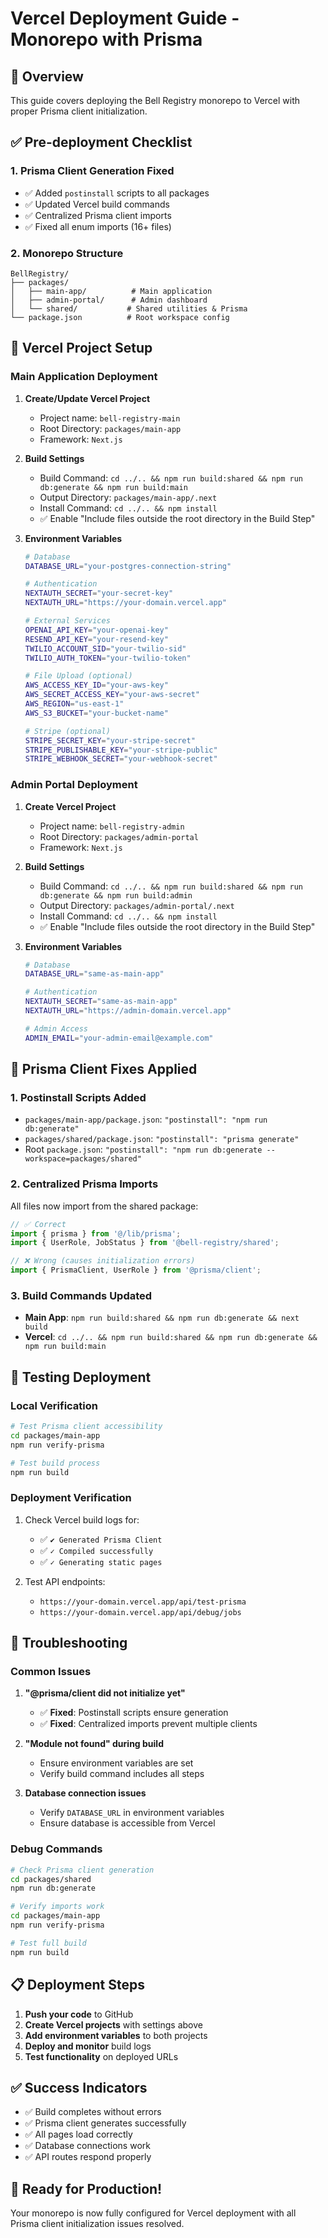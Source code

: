 # Vercel Deployment Guide - Monorepo with Prisma

## 🎯 Overview

This guide covers deploying the Bell Registry monorepo to Vercel with proper Prisma client initialization.

## ✅ Pre-deployment Checklist

### 1. **Prisma Client Generation Fixed**
- ✅ Added `postinstall` scripts to all packages
- ✅ Updated Vercel build commands
- ✅ Centralized Prisma client imports
- ✅ Fixed all enum imports (16+ files)

### 2. **Monorepo Structure**
```
BellRegistry/
├── packages/
│   ├── main-app/          # Main application
│   ├── admin-portal/      # Admin dashboard  
│   └── shared/           # Shared utilities & Prisma
└── package.json          # Root workspace config
```

## 🚀 Vercel Project Setup

### **Main Application Deployment**

1. **Create/Update Vercel Project**
   - Project name: `bell-registry-main`
   - Root Directory: `packages/main-app`
   - Framework: `Next.js`

2. **Build Settings**
   - Build Command: `cd ../.. && npm run build:shared && npm run db:generate && npm run build:main`
   - Output Directory: `packages/main-app/.next`
   - Install Command: `cd ../.. && npm install`
   - ✅ Enable "Include files outside the root directory in the Build Step"

3. **Environment Variables**
   ```bash
   # Database
   DATABASE_URL="your-postgres-connection-string"
   
   # Authentication
   NEXTAUTH_SECRET="your-secret-key"
   NEXTAUTH_URL="https://your-domain.vercel.app"
   
   # External Services
   OPENAI_API_KEY="your-openai-key"
   RESEND_API_KEY="your-resend-key"
   TWILIO_ACCOUNT_SID="your-twilio-sid"
   TWILIO_AUTH_TOKEN="your-twilio-token"
   
   # File Upload (optional)
   AWS_ACCESS_KEY_ID="your-aws-key"
   AWS_SECRET_ACCESS_KEY="your-aws-secret"
   AWS_REGION="us-east-1"
   AWS_S3_BUCKET="your-bucket-name"
   
   # Stripe (optional)
   STRIPE_SECRET_KEY="your-stripe-secret"
   STRIPE_PUBLISHABLE_KEY="your-stripe-public"
   STRIPE_WEBHOOK_SECRET="your-webhook-secret"
   ```

### **Admin Portal Deployment**

1. **Create Vercel Project**
   - Project name: `bell-registry-admin`
   - Root Directory: `packages/admin-portal`
   - Framework: `Next.js`

2. **Build Settings**
   - Build Command: `cd ../.. && npm run build:shared && npm run db:generate && npm run build:admin`
   - Output Directory: `packages/admin-portal/.next`
   - Install Command: `cd ../.. && npm install`
   - ✅ Enable "Include files outside the root directory in the Build Step"

3. **Environment Variables**
   ```bash
   # Database
   DATABASE_URL="same-as-main-app"
   
   # Authentication
   NEXTAUTH_SECRET="same-as-main-app"
   NEXTAUTH_URL="https://admin-domain.vercel.app"
   
   # Admin Access
   ADMIN_EMAIL="your-admin-email@example.com"
   ```

## 🔧 Prisma Client Fixes Applied

### **1. Postinstall Scripts Added**
- `packages/main-app/package.json`: `"postinstall": "npm run db:generate"`
- `packages/shared/package.json`: `"postinstall": "prisma generate"`
- Root `package.json`: `"postinstall": "npm run db:generate --workspace=packages/shared"`

### **2. Centralized Prisma Imports**
All files now import from the shared package:
```typescript
// ✅ Correct
import { prisma } from '@/lib/prisma';
import { UserRole, JobStatus } from '@bell-registry/shared';

// ❌ Wrong (causes initialization errors)
import { PrismaClient, UserRole } from '@prisma/client';
```

### **3. Build Commands Updated**
- **Main App**: `npm run build:shared && npm run db:generate && next build`
- **Vercel**: `cd ../.. && npm run build:shared && npm run db:generate && npm run build:main`

## 🧪 Testing Deployment

### **Local Verification**
```bash
# Test Prisma client accessibility
cd packages/main-app
npm run verify-prisma

# Test build process
npm run build
```

### **Deployment Verification**
1. Check Vercel build logs for:
   - ✅ `✔ Generated Prisma Client`
   - ✅ `✓ Compiled successfully`
   - ✅ `✓ Generating static pages`

2. Test API endpoints:
   - `https://your-domain.vercel.app/api/test-prisma`
   - `https://your-domain.vercel.app/api/debug/jobs`

## 🐛 Troubleshooting

### **Common Issues**

1. **"@prisma/client did not initialize yet"**
   - ✅ **Fixed**: Postinstall scripts ensure generation
   - ✅ **Fixed**: Centralized imports prevent multiple clients

2. **"Module not found" during build**
   - Ensure environment variables are set
   - Verify build command includes all steps

3. **Database connection issues**
   - Verify `DATABASE_URL` in environment variables
   - Ensure database is accessible from Vercel

### **Debug Commands**
```bash
# Check Prisma client generation
cd packages/shared
npm run db:generate

# Verify imports work
cd packages/main-app
npm run verify-prisma

# Test full build
npm run build
```

## 📋 Deployment Steps

1. **Push your code** to GitHub
2. **Create Vercel projects** with settings above
3. **Add environment variables** to both projects
4. **Deploy and monitor** build logs
5. **Test functionality** on deployed URLs

## ✅ Success Indicators

- ✅ Build completes without errors
- ✅ Prisma client generates successfully
- ✅ All pages load correctly
- ✅ Database connections work
- ✅ API routes respond properly

## 🎉 Ready for Production!

Your monorepo is now fully configured for Vercel deployment with all Prisma client initialization issues resolved. 